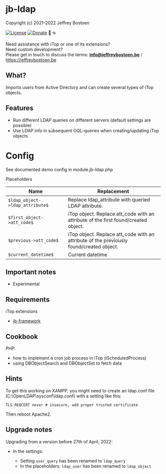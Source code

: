# jb-ldap

Copyright (c) 2021-2022 Jeffrey Bostoen

[![License](https://img.shields.io/github/license/jbostoen/iTop-custom-extensions)](https://github.com/jbostoen/iTop-custom-extensions/blob/master/license.md)
[![Donate](https://img.shields.io/badge/Donate-PayPal-green.svg)](https://www.paypal.me/jbostoen)
🍻 ☕

Need assistance with iTop or one of its extensions?  
Need custom development?  
Please get in touch to discuss the terms: **info@jeffreybostoen.be** / https://jeffreybostoen.be

## What?
Imports users from Active Directory and can create several types of iTop objects.

## Features
* Run different LDAP queries on different servers (default settings are possible)
* Use LDAP info in subsequent OQL-queries when creating/updating iTop objects


# Config

See documented demo config in module.jb-ldap.php

Placeholders

| Name                        	     | Replacement                                                                              |
| ---------------------------------- | ---------------------------------------------------------------------------------------- |
| `$ldap_object->ldap_attribute$`    | Replace ldap_attribute with queried LDAP attribute.                                     	|
| `$first_object->att_code$`         | iTop object. Replace att_code with an attribute of the first found/created object.       |
| `$previous->att_code$`             | iTop object. Replace att_code with an attribute of the previously found/created object.  |
| `$current_datetime$`               | Current datetime                                                                         |


## Important notes

* Experimental

## Requirements

iTop extensions
* [jb-framework](https://github.com/jbostoen/itop-jb-framework)

## Cookbook

PHP:
* how to implement a cron job process in iTop (iScheduledProcess)
* using DBObjectSearch and DBObjectSet to fetch data

## Hints

To get this working on XAMPP, you might need to create an ldap.conf file (C:\OpenLDAP\sysconf\ldap.conf) with a setting like this:  

```TLS_REQCERT never # insecure, add proper trusted certificate```

Then reboot Apache2.

## Upgrade notes

Upgrading from a version before 27th of April, 2022:

* In the settings: 

  * Setting `user_query` has been renamed to `ldap_query`
  * In the placeholders: `ldap_user` has been renamed to `ldap_object`
